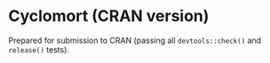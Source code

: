 # Cyclomort (CRAN version)

Prepared for submission to CRAN (passing all `devtools::check()` and `release()` tests). 